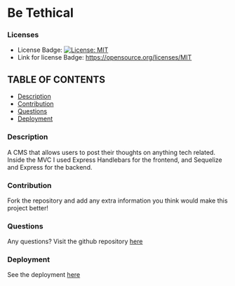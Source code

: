 # Be Tethical

### Licenses
* License Badge: [![License: MIT](https://img.shields.io/badge/License-MIT-yellow.svg)](https://opensource.org/licenses/MIT)
* Link for license Badge: https://opensource.org/licenses/MIT

## TABLE OF CONTENTS
* [Description](#description)
* [Contribution](#contribution)
* [Questions](#questions)
* [Deployment](#deployment)

### Description
A CMS that allows users to post their thoughts on anything tech related. Inside the MVC I used Express Handlebars for the frontend, and Sequelize and Express for the backend.  

### Contribution
Fork the repository and add any extra information you think would make this project better!

### Questions
Any questions? Visit the github repository [here](https://github.com/Kenny4297/Be-Tethical)

### Deployment
See the deployment <a href="https://be-tethical-production.up.railway.app/" target="_blank">here</a>
